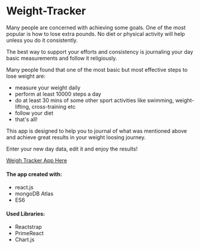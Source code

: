 # Weight-Tracker

Many people are concerned with achieving some goals. One of the most popular is how to lose extra pounds. No diet or physical activity will help unless you do it consistently.

The best way to support your efforts and consistency is journaling your day basic measurements and follow it religiously.

Many people found that one of the most basic but most effective steps to lose weight are:

- measure your weight daily
- perform at least 10000 steps a day
- do at least 30 mins of some other sport activities like swimming, weight-lifting, cross-training etc
- follow your diet
- that's all!

This app is designed to help you to journal of what was mentioned above and achieve great results in your weight loosing journey.

Enter your new day data, edit it and enjoy the results!

[Weigh Tracker App Here](https://wtraker.herokuapp.com/)

#### The app created with:

- react.js
- mongoDB Atlas
- ES6

#### Used Libraries:

- Reactstrap
- PrimeReact
- Chart.js
